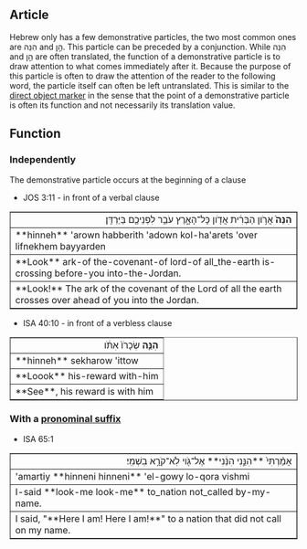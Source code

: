 ## Article
Hebrew only has a few demonstrative particles, the two most common ones are הִנֵּה and הֵ֣ן. This particle can be preceded by a conjunction. While הִנֵּה and הֵ֣ן are often translated, the function of a demonstrative particle is to draw attention to what comes immediately after it. Because the purpose of this particle is often to draw the attention of the reader to the following word, the particle itself can often be left untranslated. This is similar to the [direct object marker](https://git.door43.org/Door43/en_uhg/src/master/content/particle_direct_object_marker/02.md) in the sense that the point of a demonstrative particle is often its function and not necessarily its translation value.

## Function
### Independently
The demonstrative particle occurs at the beginning of a clause

* JOS 3:11 - in front of a verbal clause
<table border="1" class="docutils">
<colgroup>
<col width="100%" />
</colgroup>
<tbody valign="top">
<tr class="row-odd" align="right"><td><b>הִנֵּה֙</b> אֲרֹ֣ון הַבְּרִ֔ית אֲדֹ֖ון כָּל־הָאָ֑רֶץ עֹבֵ֥ר לִפְנֵיכֶ֖ם בַּיַּרְדֵּֽן׃</td>
</tr>
<tr class="row-even"><td>**hinneh** 'arown habberith 'adown kol-ha'arets 'over lifnekhem bayyarden</td>
</tr>
<tr class="row-odd"><td>**Look** ark-of the-covenant-of lord-of all_the-earth is-crossing before-you into-the-Jordan.</td>
</tr>
<tr class="row-even"><td>**Look!** The ark of the covenant of the Lord of all the earth crosses over ahead of you into the Jordan.</td>
</tr>
</tbody>
</table>

* ISA 40:10 - in front of a verbless clause
<table border="1" class="docutils">
<colgroup>
<col width="100%" />
</colgroup>
<tbody valign="top">
<tr class="row-odd" align="right"><td><b>הִנֵּ֤ה</b> שְׂכָרֹו֙ אִתֹּ֔ו</td>
</tr>
<tr class="row-even"><td>**hinneh** sekharow 'ittow</td>
</tr>
<tr class="row-odd"><td>**Loook** his-reward with-him</td>
</tr>
<tr class="row-even"><td>**See**, his reward is with him</td>
</tr>
</tbody>
</table>

### With a [pronominal suffix](https://git.door43.org/Door43/en-uhg/src/master/content/suffix_pronominal/02.md)

* ISA 65:1
<table border="1" class="docutils">
<colgroup>
<col width="100%" />
</colgroup>
<tbody valign="top">
<tr class="row-odd" align="right"><td>אָמַ֨רְתִּי֙ **הִנֵּ֣נִי הִנֵּ֔נִי** אֶל־גֹּ֖וי לֹֽא־קֹרָ֥א בִשְׁמִֽי׃</td>
</tr>
<tr class="row-even"><td>'amartiy **hinneni hinneni** 'el-gowy lo-qora vishmi</td>
</tr>
<tr class="row-odd"><td>I-said **look-me look-me** to_nation not_called by-my-name.</td>
</tr>
<tr class="row-even"><td>I said, "**Here I am! Here I am!**" to a nation that did not call on my name.</td>
</tr>
</tbody>
</table>
